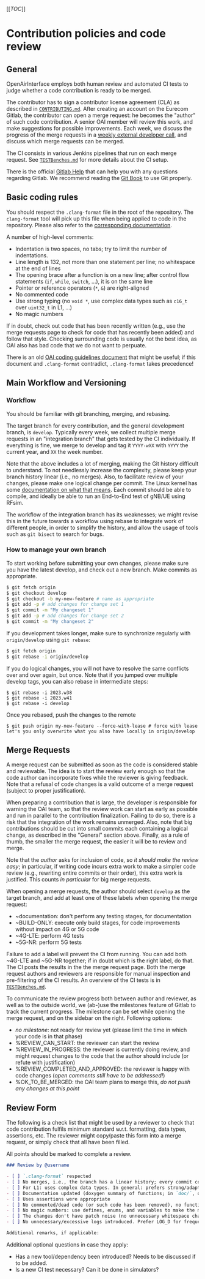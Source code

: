 [[_TOC_]]

# Contribution policies and code review

## General

OpenAirInterface employs both human review and automated CI tests to judge
whether a code contribution is ready to be merged.

The contributor has to sign a contributor license agreement (CLA) as described
in [`CONTRIBUTING.md`](../CONTRIBUTING.md). After creating an account on the
Eurecom Gitlab, the contributor can open a merge request: he becomes the
"author" of such code contribution. A senior OAI member will review this work,
and make suggestions for possible improvements. Each week, we discuss the
progress of the merge requests in a [weekly external developer
call](https://gitlab.eurecom.fr/oai/openairinterface5g/-/wikis/OpenAirDevMeetings),
and discuss which merge requests can be merged.

The CI consists in various Jenkins pipelines that run on each merge request.
See [`TESTBenches.md`](./TESTBenches.md) for more details about the CI setup.

There is the official [Gitlab Help](https://docs.gitlab.com/) that can help you
with any questions regarding Gitlab. We recommend reading the [Git
Book](https://git-scm.com/book/en/v2) to use Git properly.

## Basic coding rules

You should respect the `.clang-format` file in the root of the repository. The
`clang-format` tool will pick up this file when being applied to code in the
repository. Please also refer to the [corresponding
documentation](./clang-format.md).

A number of high-level comments:

- Indentation is two spaces, no tabs; try to limit the number of indentations.
- Line length is 132, not more than one statement per line; no whitespace at
  the end of lines
- The opening brace after a function is on a new line; after control flow
  statements (`if`, `while`, `switch`, ...), it is on the same line
- Pointer or reference operators (`*`, `&`) are right-aligned
- No commented code
- Use strong typing (no `void *`, use complex data types such as `c16_t` over
  `uint32_t` in L1, ...)
- No magic numbers

If in doubt, check out code that has been recently written (e.g., use the merge
requests page to check for code that has recently been added) and follow that
style. Checking surrounding code is usually not the best idea, as OAI also has
bad code that we do not want to perpuate.

There is an old [OAI coding guidelines
document](https://gitlab.eurecom.fr/oai/openairinterface5g/-/wikis/documents/openair_coding_guidelines_v0.3.pdf)
that might be useful; if this document and `.clang-format` contradict,
`.clang-format` takes precedence!

## Main Workflow and Versioning

### Workflow

You should be familiar with git branching, merging, and rebasing.

The target branch for every contribution, and the general development branch,
is `develop`. Typically every week, we collect multiple merge requests in an
"integration branch" that gets tested by the CI individually. If everything is
fine, we merge to develop and tag it `YYYY-wXX` with `YYYY` the current year,
and `XX` the week number.

Note that the above includes a lot of merging, making the Git history difficult
to understand. To not needlessly increase the complexity, please keep your
branch history linear (i.e., no merges). Also, to facilitate review of your
changes, please make one logical change per commit. The Linux kernel has some
[documentation on what that
means](https://www.kernel.org/doc/html/latest/process/submitting-patches.html#separate-your-changes).
Each commit should be able to compile, and ideally be able to run an End-to-End
test of gNB/UE using RFsim.

The workflow of the integration branch has its weaknesses; we might revise this
in the future towards a workflow using rebase to integrate work of different
people, in order to simplify the history, and allow the usage of tools such as
`git bisect` to search for bugs.

### How to manage your own branch

To start working before submitting your own changes, please make sure you have
the latest develop, and check out a new branch. Make commits as appropriate.
```bash
$ git fetch origin
$ git checkout develop
$ git checkout -b my-new-feature # name as appropriate
$ git add -p # add changes for change set 1
$ git commit -m "My changeset 1"
$ git add -p # add changes for change set 2
$ git commit -m "My changeset 2"
```

If you development takes longer, make sure to synchronize regularly with
`origin/develop` using `git rebase`:
```bash
$ git fetch origin
$ git rebase -i origin/develop
```

If you do logical changes, you will not have to resolve the same conflicts over
and over again, but once. Note that if you jumped over multiple develop tags,
you can also rebase in intermediate steps:
```
$ git rebase -i 2023.w38
$ git rebase -i 2023.w41
$ git rebase -i develop
```

Once you rebased, push the changes to the remote
```
$ git push origin my-new-feature --force-with-lease # force with lease let's you only overwrite what you also have locally in origin/develop
```

## Merge Requests

A merge request can be submitted as soon as the code is considered stable and
reviewable. The idea is to start the review early enough so that the code
author can incorporate fixes while the reviewer is giving feedback. Note that a
refusal of code changes is a valid outcome of a merge request (subject to
proper justification).

When preparing a contribution that is large, the developer is responsible for
warning the OAI team, so that the review work can start as early as possible
and run in parallel to the contribution finalization. Failing to do so, there
is a risk that the integration of the work remains unmerged. Also, note that
big contributions should be cut into small commits each containing a logical
change, as described in the "General" section above. Finally, as a rule of
thumb, the smaller the merge request, the easier it will be to review and
merge.

Note that the _author_ asks for inclusion of code, so _it should make the review
easy_; in particular, if writing code incurs extra work to make a simpler code
review (e.g., rewriting entire commits or their order), this extra work is
justified. This counts *in particular* for big merge requests.

When opening a merge requests, the author should select `develop` as the target
branch, and add at least one of these labels when opening the merge request:

- ~documentation: don't perform any testing stages, for documentation
- ~BUILD-ONLY: execute only build stages, for code improvements without impact
  on 4G or 5G code
- ~4G-LTE: perform 4G tests
- ~5G-NR: perform 5G tests

Failure to add a label will prevent the CI from running. You can add both
~4G-LTE and ~5G-NR together; if in doubt which is the right label, do that. The
CI posts the results in the the merge request page. Both the merge request
authors and reviewers are responsible for manual inspection and pre-filtering
of the CI results. An overview of the CI tests is in
[`TESTBenches.md`](./TESTBenches.md).

To communicate the review progress both between author and reviewer, as well as
to the outside world, we (ab-)use the milestones feature of Gitlab to track the
current progress. The milestone can be set while opening the merge request, and
on the sidebar on the right. Following options:

- _no milestone_: not ready for review yet (please limit the time in which your
  code is in that phase)
- %REVIEW_CAN_START: the reviewer can start the review
- %REVIEW_IN_PROGRESS: the reviewer is currently doing review, and might
  request changes to the code that the author should include (or refute with
  justification)
- %REVIEW_COMPLETED_AND_APPROVED: the reviewer is happy with code changes
  (*open comments still have to be addressed!*)
- %OK_TO_BE_MERGED: the OAI team plans to merge this, *do not push any changes
  at this point*

## Review Form

The following is a check list that might be used by a reviewer to check that
code contribution fulfils minimum standard w.r.t. formatting, data types,
assertions, etc. The reviewer might copy/paste this form into a merge request,
or simply check that all have been filled.

All points should be marked to complete a review.

```md
### Review by @username

- [ ] `.clang-format` respected
- [ ] No merges, i.e., the branch has a linear history; every commit compiles (and ideally runs in RFsim)
- [ ] For L1: uses complex data types. In general: prefers strong/adapted types/typedefs over `void`/generic `int`, or otherwise primitive types.
- [ ] Documentation updated (doxygen summary of functions; in `doc/`, or the corresponding folder; `FEATURE_SET.md`)
- [ ] Uses assertions were appropriate
- [ ] No commented/dead code (or such code has been removed), no function duplication
- [ ] No magic numbers: use defines, enums, and variables to make the meaning of a number clear.
- [ ] The changes don't have patch noise (no unnecessary whitespace changes unrelevant to the changed code; reformatting is ok)
- [ ] No unnecessary/excessive logs introduced. Prefer LOG_D for frequent logs

Additional remarks, if applicable:
```

Additional optional questions in case they apply:
- Has a new tool/dependency been introduced? Needs to be discussed if to be added.
- Is a new CI test necessary? Can it be done in simulators?
